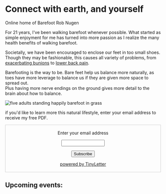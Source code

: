 # Connect with earth, and yourself

Online home of Barefoot Rob Nugen

For 21 years, I've been walking barefoot whenever possible.  What started as simple enjoyment for me has turned into more passion as I realize the many health benefits of walking barefoot.

Societally, we have been encouraged to enclose our feet in too small shoes.
Though they may be fashionable,
this causes all variety of problems,
from
[exacerbating bunions](https://www.mayoclinic.org/diseases-conditions/bunions/symptoms-causes/syc-20354799) <!-- https://web.archive.org/web/20210817235047/https://www.mayoclinic.org/diseases-conditions/bunions/symptoms-causes/syc-20354799 -->
to
[lower back pain](https://gloverhealth.com/are-your-shoes-causing-your-low-back-pain/). <!-- https://web.archive.org/web/20210301133842/https://gloverhealth.com/are-your-shoes-causing-your-low-back-pain/ -->

Barefooting is the way to be.  Bare feet help us balance more naturally,
as toes have more leverage to balance us if they are given more space to spread out.  
Plus having more nerve endings on the ground gives more detail to the brain about how to balance.


<img
src="//b.robnugen.com/blog/2021/2021_jun_05_max_yuma_hiro_rob_yuna.jpg"
alt="five adults standing happily barefoot in grass"
class="title" />


if you'd like to learn more this natural lifestyle, enter your email address to receive my free PDF.

<form style="border:1px solid #ccc;padding:3px;text-align:center;" action="https://tinyletter.com/barefootrob" method="post" target="popupwindow" onsubmit="window.open('https://tinyletter.com/barefootrob', 'popupwindow', 'scrollbars=yes,width=800,height=600');return true"><p><label for="tlemail">Enter your email address</label></p><p><input type="text" style="width:140px" name="email" id="tlemail" /></p><input type="hidden" value="1" name="embed"/><input type="submit" value="Subscribe" /><p><a href="https://tinyletter.com" target="_blank">powered by TinyLetter</a></p></form>


## Upcoming events:
